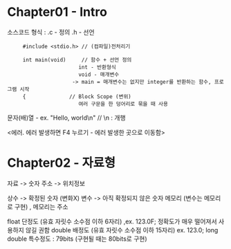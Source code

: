 # Chapter01 - Intro
소스코드 형식 : .c - 정의
		 .h - 선언
		 
		 #include <stdio.h>	// (컴파일)전처리기

		 int main(void)		// 함수 + 선언 정의
		 			  	   int - 반환형식
		 				   void - 매개변수
						 -> main = 매개변수는 없지만 integer를 반환하는 함수, 프로그램 시작
		 {				// Block Scope (변위)
						   여러 구문을 한 덩어리로 묶을 때 사용

문자(배)열 - ex. "Hello, world\n"		// \n : 개행

<에러. 에러 발생하면 F4 누르기 - 에러 발생한 곳으로 이동함>

# Chapter02 - 자료형
자료 -> 숫자
주소 -> 위치정보

상수 -> 확정된 숫자 (변화X)
변수 -> 아직 확정되지 않은 숫자 
	  메모리 (변수는 메모리로 구현) , 메모리는 주소

float		단정도 (유효 자릿수 소수점 이하 6자리) ,ex. 123.0F;
		정확도가 매우 떨어져서 사용하지 않길 권함
double		배정도 (유효 자릿수 소수점 이하 15자리) ex. 123.0;
long double	특수정도 : 79bits (구현될 때는 80bits로 구현)
